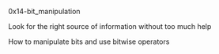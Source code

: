 0x14-bit_manipulation

Look for the right source of information without too much help

How to manipulate bits and use bitwise operators
